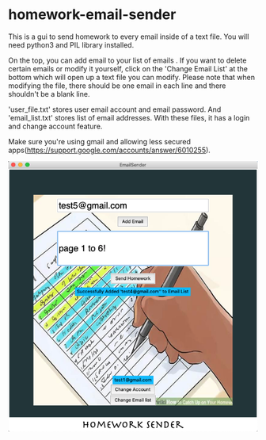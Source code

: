 # homework-email-sender
This is a gui to send homework to every email inside of a text file.
You will need python3 and PIL library installed.

On the top, you can add email to your list of emails . If you want to delete certain emails or modify it yourself,
click on the 'Change Email List' at the bottom which will open up a text file you can modify.
Please note that when modifying the file, there should be one email in each line and there shouldn't be a blank line.

'user_file.txt' stores user email account and email password. And 'email_list.txt' stores
list of email addresses. With these files, it has a login and change account feature.

Make sure you're using gmail and allowing less secured apps(https://support.google.com/accounts/answer/6010255).

![alt text](https://github.com/brhie/homework-email-sender/blob/master/Screenshot.png?raw=true)
